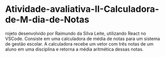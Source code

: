 # Atividade-avaliativa-II-Calculadora-de-M-dia-de-Notas
rojeto desenvolvido por Raimundo da Silva Leite, utilizando React no VSCode. Consiste em uma calculadora de média de notas para um sistema de gestão escolar. A calculadora recebe um vetor com três notas de um aluno em uma disciplina e retorna a média aritmética dessas notas.
